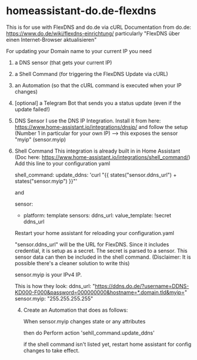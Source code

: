 # homeassistant-do.de-flexdns

This is for use with FlexDNS and do.de via cURL
Documentation from do.de: https://www.do.de/wiki/flexdns-einrichtung/
particularly "FlexDNS über einen Internet-Browser aktualisieren"

For updating your Domain name to your current IP you need

1. a DNS sensor (that gets your current IP)
2. a Shell Command (for triggering the FlexDNS Update via cURL)
3. an Automation (so that the cURL command is executed when your IP changes)
4. [optional] a Telegram Bot that sends you a status update (even if the update failed!)

1. DNS Sensor
   I use the DNS IP Integration.
   Install it from here: https://www.home-assistant.io/integrations/dnsip/
   and follow the setup (Number 1 in particular for your own IP)
   --> this exposes the sensor "myip" (sensor.myip)

3. Shell Command
   This integration is already built in in Home Assistant (Doc here: https://www.home-assistant.io/integrations/shell_command/)
   Add this line to your configuration yaml
   
   shell_command:
      update_ddns: 'curl "{{ states("sensor.ddns_url") + states("sensor.myip") }}"'

   and

   sensor:
      - platform: template
        sensors:
          ddns_url:
            value_template: !secret ddns_url

   Restart your home assistant for reloading your configuration.yaml

   "sensor.ddns_url" will be the URL for FlexDNS. Since it includes credential, it is setup as a secret.
   The secret is parsed to a sensor. This sensor data can then be included in the shell command.
   (Disclaimer: It is possible there's a cleaner solution to write this)

   sensor.myip is your IPv4 IP.

   This is how they look:
   ddns_url:     "https://ddns.do.de/?username=DDNS-KD000-F000&password=000000000&hostname=*.domain.tld&myip="
   sensor.myip:  "255.255.255.255"

   4. Create an Automation that does as follows:
  
      When sensor.myip changes state or any attributes

      then do Perform action 'sehll_command.update_ddns'

      if the shell command isn't listed yet, restart home assistant for config changes to take effect.
   

   
   

